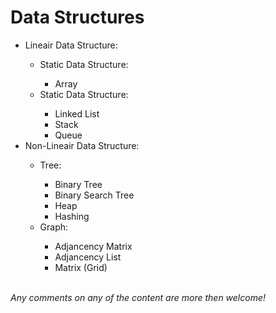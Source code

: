 <h1>Data Structures</h1>
<ul>
    <li>Lineair Data Structure:</li>
    <ul>
        <li>Static Data Structure:</li>
        <ul>
            <li>Array</li>
        </ul>
        <li>Static Data Structure:</li>
        <ul>
            <li>Linked List</li>
            <li>Stack</li>
            <li>Queue</li>
        </ul>
    </ul>
    <li>Non-Lineair Data Structure:</li>
    <ul>
        <li>Tree:</li>
        <ul>
            <li>Binary Tree</li>
            <li>Binary Search Tree</li>
            <li>Heap</li>
            <li>Hashing</li>
        </ul>
        <li>Graph:</li>
        <ul>
            <li>Adjancency Matrix</li>
            <li>Adjancency List</li>
            <li>Matrix (Grid)</li>
        </ul>
    </ul>
</ul>
<br>
<i>Any comments on any of the content are more then welcome!</i>
